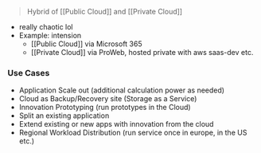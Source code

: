 > Hybrid of [[Public Cloud]] and [[Private Cloud]]

- really chaotic lol
- Example: intension
	- [[Public Cloud]] via Microsoft 365
	- [[Private Cloud]] via ProWeb, hosted private with aws saas-dev etc.



### Use Cases
- Application Scale out (additional calculation power as needed)
- Cloud as Backup/Recovery site (Storage as a Service)
- Innovation Prototyping (run prototypes in the Cloud)
- Split an existing application
- Extend existing or new apps with innovation from the cloud
- Regional Workload Distribution (run service once in europe, in the US etc.)